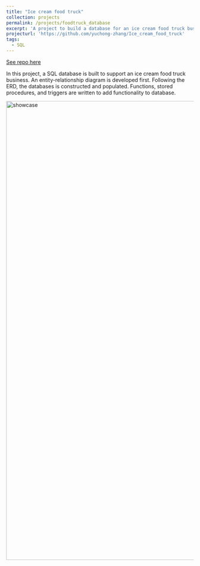 ```yaml
---
title: "Ice cream food truck"
collection: projects
permalink: /projects/foodtruck_database
excerpt: 'A project to build a database for an ice cream food truck business'
projecturl: 'https://github.com/yuchong-zhang/Ice_cream_food_truck'
tags:
  - SQL
---
```


<a href='https://github.com/yuchong-zhang/Ice_cream_food_truck'>See repo here</a>

In this project, a SQL database is built to support an ice cream food truck business. An entity-relationship diagram is developed first. Following the ERD, the databases is constructed and populated. Functions, stored procedures, and triggers are written to add functionality to database.

<img class="alignnone  wp-image-577" alt="showcase" src="https://yuchong-zhang.github.io/images/ERD.png" width="1650" height="1230"/>